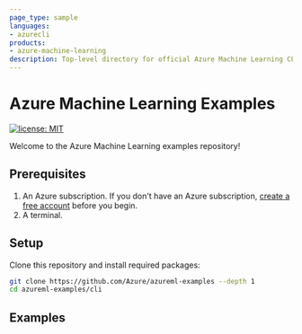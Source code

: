 ```yaml
---
page_type: sample
languages:
- azurecli
products:
- azure-machine-learning
description: Top-level directory for official Azure Machine Learning CLI sample code.
---
```


# Azure Machine Learning Examples

[![license: MIT](https://img.shields.io/badge/License-MIT-purple.svg)](LICENSE)

Welcome to the Azure Machine Learning examples repository!

## Prerequisites

1. An Azure subscription. If you don't have an Azure subscription, [create a free account](https://aka.ms/AMLFree) before you begin.
2. A terminal.

## Setup

Clone this repository and install required packages:

```sh
git clone https://github.com/Azure/azureml-examples --depth 1
cd azureml-examples/cli
```

## Examples

